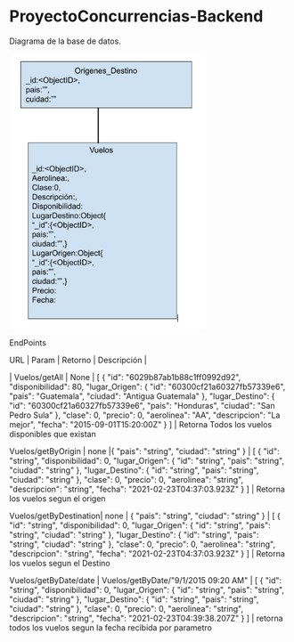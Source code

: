 # ProyectoConcurrencias-Backend

Diagrama de la base de datos.

![Screenshot](Diagrama.PNG)




EndPoints

URL              |  Param  |                       Retorno                                      |  Descripción                                                  | 

| Vuelos/getAll | None | [
  {
    "id": "6029b87ab1b88c1ff0992d92",
    "disponibilidad": 80,
    "lugar_Origen": {
      "id": "60300cf21a60327fb57339e6",
      "pais": "Guatemala",
      "ciudad": "Antigua Guatemala"
    },
    "lugar_Destino": {
      "id": "60300cf21a60327fb57339e6",
      "pais": "Honduras",
      "ciudad": "San Pedro Sula"
    },
    "clase": 0,
    "precio": 0,
    "aerolinea": "AA",
    "descripcion": "La mejor",
    "fecha": "2015-09-01T15:20:00Z"
  }
] | Retorna Todos los vuelos disponibles que existan
                                      

Vuelos/getByOrigin | none |{
  "pais": "string",
  "ciudad": "string"
} | [
  {
    "id": "string",
    "disponibilidad": 0,
    "lugar_Origen": {
      "id": "string",
      "pais": "string",
      "ciudad": "string"
    },
    "lugar_Destino": {
      "id": "string",
      "pais": "string",
      "ciudad": "string"
    },
    "clase": 0,
    "precio": 0,
    "aerolinea": "string",
    "descripcion": "string",
    "fecha": "2021-02-23T04:37:03.923Z"
  }
] | Retorna los vuelos segun el origen                       

Vuelos/getByDestination| none | {
  "pais": "string",
  "ciudad": "string"
} | [
  {
    "id": "string",
    "disponibilidad": 0,
    "lugar_Origen": {
      "id": "string",
      "pais": "string",
      "ciudad": "string"
    },
    "lugar_Destino": {
      "id": "string",
      "pais": "string",
      "ciudad": "string"
    },
    "clase": 0,
    "precio": 0,
    "aerolinea": "string",
    "descripcion": "string",
    "fecha": "2021-02-23T04:37:03.923Z"
  }
] | Retorna los vuelos segun el Destino

Vuelos/getByDate/date | Vuelos/getByDate/"9/1/2015 09:20 AM" | [
  {
    "id": "string",
    "disponibilidad": 0,
    "lugar_Origen": {
      "id": "string",
      "pais": "string",
      "ciudad": "string"
    },
    "lugar_Destino": {
      "id": "string",
      "pais": "string",
      "ciudad": "string"
    },
    "clase": 0,
    "precio": 0,
    "aerolinea": "string",
    "descripcion": "string",
    "fecha": "2021-02-23T04:39:38.207Z"
  }
] | retorna todos los vuelos segun la fecha recibida por parametro
